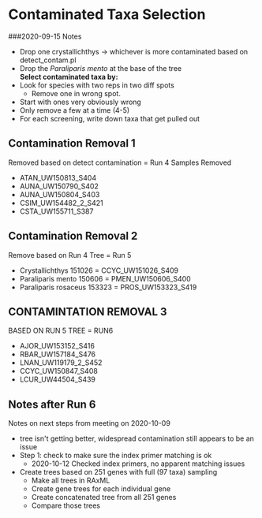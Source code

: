 # Contaminated Taxa Selection

###2020-09-15 Notes
* Drop one crystallichthys -> whichever is more contaminated based on detect_contam.pl
* Drop the *Paraliparis mento* at the base of the tree  
**Select contaminated taxa by:**
* Look for species with two reps in two diff spots
	* Remove one in wrong spot.
* Start with ones very obviously wrong
* Only remove a few at a time (4-5)
* For each screening, write down taxa that get pulled out

## Contamination Removal 1
Removed based on detect contamination = Run 4
Samples Removed

* ATAN_UW150813_S404
* AUNA_UW150790_S402
* AUNA_UW150804_S403
* CSIM_UW154482_2_S421
* CSTA_UW155711_S387

## Contamination Removal 2
Remove based on Run 4 Tree = Run 5

* Crystallichthys 151026 = CCYC_UW151026_S409
* Paraliparis mento 150606 = PMEN_UW150606_S400
* Paraliparis rosaceus 153323 = PROS_UW153323_S419

## CONTAMINTATION REMOVAL 3
BASED ON RUN 5 TREE = RUN6
  
* AJOR_UW153152_S416   
* RBAR_UW157184_S476  
* LNAN_UW119179_2_S452  
* CCYC_UW150847_S408  
* LCUR_UW44504_S439

## Notes after Run 6 
Notes on next steps from meeting on 2020-10-09

* tree isn't getting better, widespread contamination still appears to be an issue
* Step 1: check to make sure the index primer matching is ok
	* 2020-10-12 Checked index primers, no apparent matching issues
* Create trees based on 251 genes with full (97 taxa) sampling
	* Make all trees in RAxML
	* Create gene trees for each individual gene
	* Create concatenated tree from all 251 genes
	* Compare those trees
	